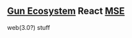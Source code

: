 ## [Gun Ecosystem](https://gun.eco) React [MSE](https://developer.mozilla.org/en-US/docs/Web/API/Media_Source_Extensions_API)

web(3.0?) stuff 
